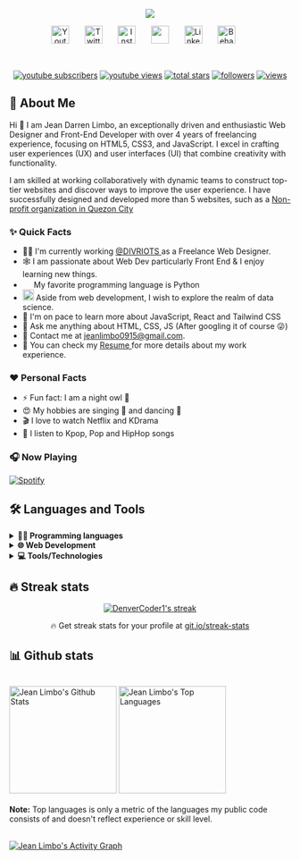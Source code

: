<!-- Typing SVG by DenverCoder1 - https://github.com/DenverCoder1/readme-typing-svg -->
<p align="center">
  <a href="https://github.com/DenverCoder1/readme-typing-svg"><img src="https://readme-typing-svg.herokuapp.com/?lines=Front-End%20Developer;Web%20Designer;UI%2FUX%20Designer;Software%20Engineer;Data%20Science%20Enthusiast&font=Fira%20Code&center=true&width=440&height=45&color=FF82A9&vCenter=true&size=22"></a>
</p>

<!-- Social icons section -->
<p align="center">
  <a href="https://www.youtube.com/c/DisguisedPhoenix"><img width="32px" alt="Youtube" title="Youtube" src="https://i.ibb.co/kh42R09/youtube.png"/></a>
  &#8287;&#8287;&#8287;&#8287;&#8287;
  <a href="https://twitter.com/jean_codes"><img width="32px" alt="Twitter" title="Twitter" src="https://i.ibb.co/PDM6RHv/twitter.png"/></a>
  &#8287;&#8287;&#8287;&#8287;&#8287;
  <a href="https://instagram.com/_jean_ius"><img width="32px" alt="Instagram" title="Instagram" src="https://i.ibb.co/QnWWs8W/instagram.png"></a>
  &#8287;&#8287;&#8287;&#8287;&#8287;
  <a href="https://discord.com/users/680765968993353820" alt="Discord"><img width="32px" src="https://i.ibb.co/pWHmfSx/discord.png"/></a>
  &#8287;&#8287;&#8287;&#8287;&#8287;
  <a href="https://linkedin.com/in/jeaaanius"><img width="32px" alt="LinkedIn" title="LinkedIn" src="https://i.ibb.co/6J8N9RX/linkedin.png"></a>
  &#8287;&#8287;&#8287;&#8287;&#8287;
  <a href="https://behance.net/jeaaanius"><img width="32px" alt="Behance" title="Behance" src="https://i.ibb.co/HXnpf0B/behance.png"/></a>
  &#8287;&#8287;&#8287;&#8287;&#8287;
</p>

<br/>

<p align="center">
  <a href="https://www.youtube.com/c/DisguisedPhoenix?sub_confirmation=1">
    <img alt="youtube subscribers" title="Subscribe to my YouTube channel" src="https://custom-icon-badges.herokuapp.com/youtube/channel/subscribers/UCRg0CMZjZb9fvdLtWR5Xk1Q?color=%23E05D44&label=SUBSCRIBE&logo=video&logoColor=white&style=for-the-badge&labelColor=CE4630"/></a> 
  <a href="https://www.youtube.com/c/DisguisedPhoenix">
    <img alt="youtube views" title="YouTube views" src="https://custom-icon-badges.herokuapp.com/youtube/channel/views/UCRg0CMZjZb9fvdLtWR5Xk1Q?color=%23E1AD0E&logo=video&logoColor=white&style=for-the-badge&labelColor=C79600"/></a> 
  <a href="https://github.com/jeaaanius?tab=repositories&sort=stargazers">
    <img alt="total stars" title="Total stars on GitHub" src="https://custom-icon-badges.herokuapp.com/badge/dynamic/json?logo=star&logoColor=white&color=55960c&labelColor=488207&label=Stars&style=for-the-badge&query=%24.stars&url=https://api.github-star-counter.workers.dev/user/jeaaanius"/></a>
  <a href="https://github.com/jeaaanius?tab=followers">
    <img alt="followers" title="Follow me on Github" src="https://custom-icon-badges.herokuapp.com/github/followers/jeaaanius?color=236ad3&labelColor=1155ba&style=for-the-badge&logo=person-add&label=Follow&logoColor=white"/></a>
  <a href="https://github.com/DenverCoder1/Simple-View-Counter">
    <img alt="views" title="GitHub profile views" src="https://komarev.com/ghpvc/?username=jeaaanius&style=for-the-badge&color=blueviolet&label=VISITORS&logo=star"/></a>
</p>

## 🚀 About Me
Hi 👋 I am Jean Darren Limbo, an exceptionally driven and enthusiastic Web Designer and Front-End Developer with over 4 years of freelancing experience, focusing on HTML5, CSS3, and JavaScript. I excel in crafting user experiences (UX) and user interfaces (UI) that combine creativity with functionality.

I am skilled at working collaboratively with dynamic teams to construct top-tier websites and discover ways to improve the user experience. I have successfully designed and developed more than 5 websites, such as a <a href="https://aer.ph"> Non-profit organization in Quezon City </a>

### ✨ Quick Facts
* 👨‍💻  I'm currently working <a href="https://divriots.com"> @DIVRIOTS </a> as a Freelance Web Designer.
* 🕸️  I am passionate about Web Dev particularly Front End & I enjoy learning new things.
* <img width="16" src="https://cdn3.iconfinder.com/data/icons/logos-and-brands-adobe/512/267_Python-512.png" alt="" /> My favorite programming language is Python
* <img width="20" src="https://cdn1.iconfinder.com/data/icons/data-science-flat-1/64/prediction-chart-data-graph-trend-line-512.png" alt="" /> Aside from web development, I wish to explore the realm of data science.
* 🌱 I'm on pace to learn more about JavaScript, React and Tailwind CSS
* 💬 Ask me anything about HTML, CSS, JS (After googling it of course 😜) 
* 💌 Contact me at [jeanlimbo0915@gmail.com](mailto:jeanlimbo0915@gmail.com).
* 📄  You can check my <a href="https://drive.google.com/file/d/1GwSoOctLhOIg7qR2rzhJgHzLdX0P4j4v/view?usp=sharing"> Resume </a> for more details about my work experience.

### ❤️ Personal Facts
* ⚡ Fun fact: I am a night owl 🦉
* 😍 My hobbies are singing 🎤 and dancing 💃
* 🎬 I love to watch Netflix and KDrama
* 🎵 I listen to Kpop, Pop and HipHop songs

### 🎧 Now Playing

[![Spotify](https://novatorem-jeaaanius.vercel.app/api/spotify)](https://open.spotify.com/user/limborock_15)

## 🛠️ Languages and Tools
    
<details>
  <summary><b>👨‍💻 Programming languages </b></summary>
  <br/>
  
<a href="https://www.w3schools.com/CPP/default.asp"><img height="32" width="32" src="https://ico.now.sh/cplusplus/00599C" title="C++" alt="C++" align="left" /></a>
<a href="https://www.java.com/en/"><img height="32" width="32" src="https://ico.now.sh/java/007396" title="Java" alt="Java" align="left" /></a>
<a href="https://www.mathworks.com"><img height="32" width="32" src="https://user-images.githubusercontent.com/10817626/67014544-482be200-f0f5-11e9-8e74-3dd575c8ad83.png" title="MATLAB" alt="MATLAB" align="left" /></a>
<a href="https://www.php.net"><img height="32" width="32" src="https://ico.now.sh/php/777BB4" title="PHP" alt="PHP" align="left" /></a>
<a href="https://www.python.org"><img height="32" width="32" src="https://ico.now.sh/python/3776AB" title="Python" alt="Python" align="left" /></a>

&nbsp;

</details>

<details>
  <summary><b>🌐 Web Development </b></summary>
  <br/>
  
<a href="https://getbootstrap.com"><img height="32" width="32" src="https://ico.now.sh/bootstrap/7952B3" title="Bootstrap" alt="Bootstrap" align="left" /></a>
<a href="https://www.w3schools.com/css/"><img height="32" width="32" src="https://ico.now.sh/css3/1572B6" title="CSS" alt="CSS" align="left" /></a>
<a href="https://firebase.google.com"><img height="32" width="32" src="https://ico.now.sh/firebase/FFCA28" title="Firebase" alt="Firebase" align="left" /></a>
<a href="https://www.w3schools.com/html/"><img height="32" width="32" src="https://ico.now.sh/html5/E34F26" title="HTML5" alt="HTML5" align="left" /></a>
<a href="https://www.w3schools.com/js/"><img height="32" width="32" src="https://ico.now.sh/javascript/F7DF1E" title="JavaScript" alt="JavaScript" align="left" /></a>
<a href="https://www.mysql.com"><img height="32" width="32" src="https://ico.now.sh/mysql/4479A1" title="MySQL" alt="MySQL" align="left" /></a>
<a href="https://reactjs.org"><img height="32" width="32" src="https://ico.now.sh/react/61DAFB" title="React" alt="React" align="left" /></a>
<a href="https://sass-lang.com"><img height="32" width="32" src="https://ico.now.sh/sass/CC6699" title="Sass" alt="Sass" align="left" /></a>
<a href="https://wordpress.com"><img height="32" width="32" src="https://ico.now.sh/wordpress/21759B" title="WordPress" alt="WordPress" align="left" /></a>
  
&nbsp;
  
</details>

<details>
  <summary><b>💻 Tools/Technologies </b></summary>
  <br/>
  
<a href="https://codepen.io"><img height="32" width="32" src="https://ico.now.sh/codepen/000000" title="Codepen" alt="Codepen" align="left" /></a>
<a href="https://https://git-scm.com"><img height="32" width="32" src="https://ico.now.sh/git/F05032" title="Git" alt="Git" align="left" /></a>
<a href="https://www.linux.org"><img height="32" width="32" src="https://ico.now.sh/linux/FCC624" title="Linux" alt="Linux" align="left" /></a>
<a href="https://www.netlify.com"><img height="32" width="32" src="https://ico.now.sh/netlify/00C7B7" title="Netlify" alt="Netlify" align="left" /></a>
<a href="https://code.visualstudio.com"><img height="32" width="32" src="https://ico.now.sh/visualstudiocode/007ACC" title="VS Code" alt="VS Code" align="left" /></a>
<a href="https://www.jetbrains.com/webstorm/"><img height="32" width="32" src="https://ico.now.sh/webstorm/000000" title="Webstorm" alt="Webstorm" align="left" /></a>
<a href="https://www.microsoft.com"><img height="32" width="32" src="https://ico.now.sh/windows/0078D6" title="Windows" alt="Windows" align="left" /></a>
<a href="https://www.apachefriends.org"><img height="32" width="32" src="https://ico.now.sh/xampp/FB7A24" title="Xampp" alt="Xampp" align="left" /></a>
  
&nbsp;

</details>

## 🔥 Streak stats

<!-- GitHub Readme Streak Stats - https://github.com/DenverCoder1/github-readme-streak-stats -->
<p align="center">
  <a href="https://github.com/DenverCoder1/github-readme-streak-stats">
    <img title="🔥 Get streak stats for your profile at git.io/streak-stats" alt="DenverCoder1's streak" src="https://github-readme-streak-stats.herokuapp.com/?user=jeaaanius&theme=dracula&currStreakLabel=7F95D1&currStreakNum=7F95D1&sideLabels=FF82A9&ring=FF82A9&fire=FF82A9&sideNums=FF82A9&hide_border=true"/>
  </a>
  <p align="center">🔥 Get streak stats for your profile at <a href="https://git.io/streak-stats">git.io/streak-stats</a></p>
</p>

## 📊 Github stats

<!-- https://github.com/anuraghazra/github-readme-stats -->
  <br/>
    <a href="https://github.com/anuraghazra/github-readme-stats"><img alt="Jean Limbo's Github Stats" src="https://denvercoder1-github-readme-stats.vercel.app/api/?username=jeaaanius&show_icons=true&count_private=true&theme=react&hide_border=true&bg_color=1F222E&title_color=FF82A9&icon_color=7F95D1" height="192px"/></a>
  <a href="https://github.com/anuraghazra/github-readme-stats"><img alt="Jean Limbo's Top Languages" src="https://github-readme-stats.vercel.app/api/top-langs/?username=jeaaanius&langs_count=8&layout=compact&theme=react&hide_border=true&bg_color=1F222E&title_color=FF82A9&icon_color=7F95D1&hide=Jupyter%20Notebook" height="192px"/></a>
  <br/><br/>
  <b>Note:</b> Top languages is only a metric of the languages my public code consists of and doesn't reflect experience or skill level.
  <br/><br/>

<!-- https://github.com/ashutosh00710/github-readme-activity-graph -->
<a href="https://github.com/ashutosh00710/github-readme-activity-graph"><img alt="Jean Limbo's Activity Graph" src="https://github-readme-activity-graph.vercel.app/graph?username=jeaaanius&bg_color=1F222E&color=FF82A9&line=7F95D1&point=FFFFFF&hide_border=true" /></a>
